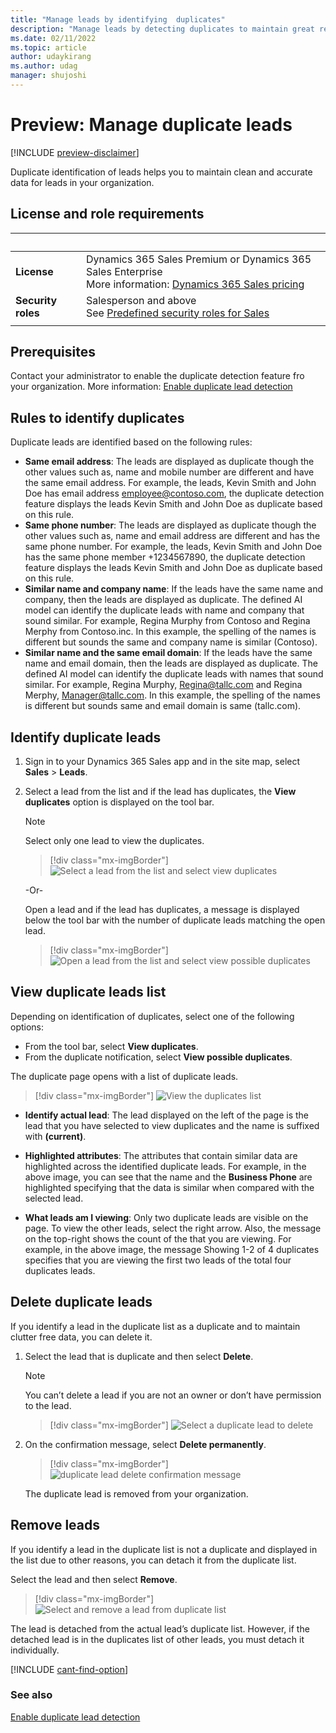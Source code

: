 ```yaml
---
title: "Manage leads by identifying  duplicates"
description: "Manage leads by detecting duplicates to maintain great relationships with customers and keep your leads clutter free."
ms.date: 02/11/2022
ms.topic: article
author: udaykirang
ms.author: udag
manager: shujoshi
---
```


# Preview: Manage duplicate leads

[!INCLUDE [preview-disclaimer](../includes/preview-disclaimer.md)] 

Duplicate identification of leads helps you to maintain clean and accurate data for leads in your organization.

## License and role requirements

| &nbsp; | &nbsp; |  
|-----------------------|---------|
| **License** | Dynamics 365 Sales Premium or Dynamics 365 Sales Enterprise  <br>More information: [Dynamics 365 Sales pricing](https://dynamics.microsoft.com/sales/pricing/) |
| **Security roles** | Salesperson and above <br> See [Predefined security roles for Sales](security-roles-for-sales.md)|
|||

## Prerequisites

Contact your administrator to enable the duplicate detection feature fro your organization. More information: [Enable duplicate lead detection](enable-duplicate-lead-detection.md)

## Rules to identify duplicates

Duplicate leads are identified based on the following rules: 
-	**Same email address**: The leads are displayed as duplicate though the other values such as, name and mobile number are different and have the same email address. For example, the leads, Kevin Smith and John Doe has email address employee@contoso.com, the duplicate detection feature displays the leads Kevin Smith and John Doe as duplicate based on this rule. 
-	**Same phone number**: The leads are displayed as duplicate though the other values such as, name and email address are different and has the same phone number. For example, the leads, Kevin Smith and John Doe has the same phone member +1234567890, the duplicate detection feature displays the leads Kevin Smith and John Doe as duplicate based on this rule.
-	**Similar name and company name**: If the leads have the same name and company, then the leads are displayed as duplicate. The defined AI model can identify the duplicate leads with name and company that sound similar. 
For example, Regina Murphy from Contoso and Regina Merphy from Contoso.inc. In this example, the spelling of the names is different but sounds the same and company name is similar (Contoso). 
-	**Similar name and the same email domain**: If the leads have the same name and email domain, then the leads are displayed as duplicate. The defined AI model can identify the duplicate leads with names that sound similar. 
    For example, Regina Murphy, Regina@tallc.com and Regina Merphy, Manager@tallc.com. In this example, the spelling of the names is different but sounds same and email domain is same (tallc.com).

## Identify duplicate leads

1.	Sign in to your Dynamics 365 Sales app and in the site map, select **Sales** > **Leads**.    
     
2.	Select a lead from the list and if the lead has duplicates, the **View duplicates** option is displayed on the tool bar.

    >[!NOTE]
    >Select only one lead to view the duplicates. 

    >[!div class="mx-imgBorder"]
    >![Select a lead from the list and select view duplicates](media/lead-duplicate-detection-select-lead.png "Select a lead from the list and select view duplicates")    
 
    -Or-
    
    Open a lead and if the lead has duplicates, a message is displayed below the tool bar with the number of duplicate leads matching the open lead. 

    >[!div class="mx-imgBorder"]
    >![Open a lead from the list and select view possible duplicates](media/lead-duplicate-detection-open-lead.png "Open a lead from the list and select view possible duplicates")    

## View duplicate leads list

Depending on identification of duplicates, select one of the following options:
-	From the tool bar, select **View duplicates**.
-	From the duplicate notification, select **View possible duplicates**.

The duplicate page opens with a list of duplicate leads.

>[!div class="mx-imgBorder"]
>![View the duplicates list](media/lead-duplicate-detection-duplicate-list.png "View the duplicates list")    

- **Identify actual lead**: The lead displayed on the left of the page is the lead that you have selected to view duplicates and the name is suffixed with **(current)**.

- **Highlighted attributes**: The attributes that contain similar data are highlighted across the identified duplicate leads. For example, in the above image, you can see that the name and the **Business Phone** are highlighted specifying that the data is similar when compared with the selected lead.

- **What leads am I viewing**: Only two duplicate leads are visible on the page. To view the other leads, select the right arrow. Also, the message on the top-right shows the count of the that you are viewing. For example, in the above image, the message Showing 1-2 of 4 duplicates specifies that you are viewing the first two leads of the total four duplicates leads.

## Delete duplicate leads

If you identify a lead in the duplicate list as a duplicate and to maintain clutter free data, you can delete it.

1.	Select the lead that is duplicate and then select **Delete**. 

    >[!NOTE] 
    >You can’t delete a lead if you are not an owner or don’t have permission to the lead.

    >[!div class="mx-imgBorder"]
    >![Select a duplicate lead to delete](media/lead-duplicate-detection-select-duplicate-lead.png "Select a duplicate lead to delete") 
 
2.	On the confirmation message, select **Delete permanently**.

    >[!div class="mx-imgBorder"]
    >![duplicate lead delete confirmation message](media/lead-duplicate-detection-delete-confirmation-message.png "duplicate lead delete confirmation message") 
 
    The duplicate lead is removed from your organization.

## Remove leads 

If you identify a lead in the duplicate list is not a duplicate and displayed in the list due to other reasons, you can detach it from the duplicate list.

Select the lead and then select **Remove**. 
 
>[!div class="mx-imgBorder"]
>![Select and remove a lead from duplicate list](media/lead-duplicate-detection-select-duplicate-lead-remove.png "Select and remove a lead from duplicate list")   

The lead is detached from the actual lead’s duplicate list. However, if the detached lead is in the duplicates list of other leads, you must detach it individually.

[!INCLUDE [cant-find-option](../includes/cant-find-option.md)]

### See also

[Enable duplicate lead detection](enable-duplicate-lead-detection.md)

